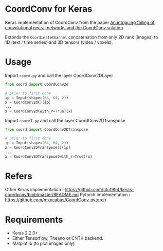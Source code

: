 # CoordConv for Keras
Keras implementation of CoordConv from the paper [An intriguing failing of convolutional neural networks and the CoordConv solution](https://arxiv.org/abs/1807.03247).

Extends the `CoordinateChannel` concatenation from only 2D rank (images) to 1D (text / time series) and 3D tensors (video / voxels).

# Usage

Import `coord.py` and call the layer CoordConv2DLayer


```python
from coord import CoordConv2d

# prior to first conv
ip = Input(shape=(64, 64, 2))
x = CoordConv2d()(ip)
...
x = CoordConv2d(with_r=True)(x)
```
Import `coordT.py` and call the layer CoordConv2DTranspose

```python
from coord import CoordConv2DTranspose

# prior to first conv
ip = Input(shape=(64, 64, 2))
x = CoordConv2DTranspose()(ip)
...
x = CoordConv2DTranspose(with_r=True)(x)
```

# Refers

Other Keras implementation : https://github.com/titu1994/keras-coordconv/blob/master/README.md
Pytorch Implementation : https://github.com/mkocabas/CoordConv-pytorch

# Requirements

- Keras 2.2.0+
- Either Tensorflow, Theano or CNTK backend.
- Matplotlib (to plot images only)
